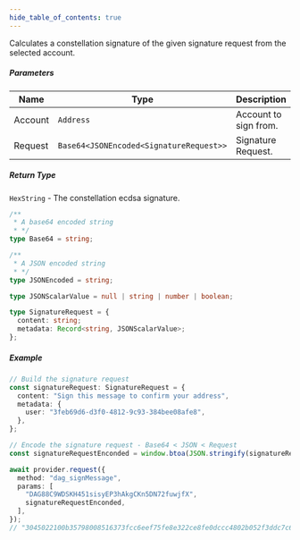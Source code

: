```yaml
---
hide_table_of_contents: true
---
```


<head>
  <meta
    name="description"
    content="Calculates a constellation signature of the given signature request from the selected account."
  />
</head>

<intro-end />

Calculates a constellation signature of the given signature request from the selected account.

##### Parameters

| Name    | Type                                    | Description           |
| ------- | --------------------------------------- | --------------------- |
| Account | `Address`                               | Account to sign from. |
| Request | `Base64<JSONEncoded<SignatureRequest>>` | Signature Request.    |

##### Return Type

`HexString` - The constellation ecdsa signature.

```typescript title="Base64"
/**
 * A base64 encoded string
 * */
type Base64 = string;
```

```typescript title="JSONEncoded"
/**
 * A JSON encoded string
 * */
type JSONEncoded = string;
```

```typescript title="JSONScalarValue"
type JSONScalarValue = null | string | number | boolean;
```

<div id="tst-signaturerequest"></div>

```typescript title="SignatureRequest"
type SignatureRequest = {
  content: string;
  metadata: Record<string, JSONScalarValue>;
};
```

##### Example

```typescript title="TypeScript"
// Build the signature request
const signatureRequest: SignatureRequest = {
  content: "Sign this message to confirm your address",
  metadata: {
    user: "3feb69d6-d3f0-4812-9c93-384bee08afe8",
  },
};

// Encode the signature request - Base64 < JSON < Request
const signatureRequestEnconded = window.btoa(JSON.stringify(signatureRequest));

await provider.request({
  method: "dag_signMessage",
  params: [
    "DAG88C9WDSKH451sisyEP3hAkgCKn5DN72fuwjfX",
    signatureRequestEnconded,
  ],
});
// "3045022100b35798008516373fcc6eef75fe8e322ce8fe0dccc4802b052f3ddc7c6b5dc2900220154cac1e4f3e7d9a64f4ed9d2a518221b273fe782f037a5842725054f1c62280"
```
